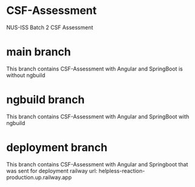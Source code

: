 # CSF-Assessment
NUS-ISS Batch 2 CSF Assessment

# main branch
This branch contains CSF-Assessment with Angular and SpringBoot is without ngbuild

# ngbuild branch
This branch contains CSF-Assessment with Angular and SpringBoot with ngbuild

# deployment branch
This branch contains CSF-Assessment with Angular and Springboot that was sent for deployment
railway url: helpless-reaction-production.up.railway.app
